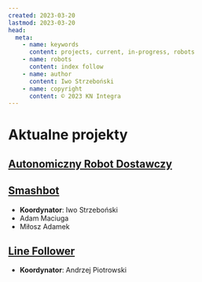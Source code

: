 ```yaml
---
created: 2023-03-20
lastmod: 2023-03-20
head:
  meta:
    - name: keywords
      content: projects, current, in-progress, robots
    - name: robots
      content: index follow
    - name: author
      content: Iwo Strzeboński
    - name: copyright
      content: © 2023 KN Integra
---
```


# Aktualne projekty

## [Autonomiczny Robot Dostawczy](/adr)

## [Smashbot](/projects/current/smashbot)

- **Koordynator**: Iwo Strzeboński
- Adam Maciuga
- Miłosz Adamek

## [Line Follower](/projects/current/line-follower)

- **Koordynator**: Andrzej Piotrowski
